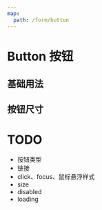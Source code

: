 ```yaml
---
map:
  path: /form/button
---
```


# Button 按钮

## 基础用法

<demo src="./demo/base.vue"
  language="vue"
  title="基本"
  desc="最简单的用法。">
</demo>

## 按钮尺寸

<demo src="./demo/size.vue"
  language="vue"
  title="按钮尺寸"
  desc="按钮有大、中、小三种尺寸。通过设置 size 为 large small 分别把按钮设为大、小尺寸。若不设置 size，则尺寸为中。">
</demo>

# TODO

- 按钮类型
- 链接
- click、focus、鼠标悬浮样式
- size
- disabled
- loading
